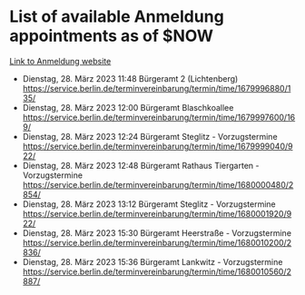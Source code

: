 # List of available Anmeldung appointments as of $NOW
[Link to Anmeldung website](https://service.berlin.de/terminvereinbarung/termin/tag.php?termin=1&anliegen[]=120686&dienstleisterlist=122210,122217,327316,122219,327312,122227,327314,122231,327346,122243,327348,122254,122252,329742,122260,329745,122262,329748,122271,327278,122273,327274,122277,327276,330436,122280,327294,122282,327290,122284,327292,122291,327270,122285,327266,122286,327264,122296,327268,150230,329760,122297,327286,122294,327284,122312,329763,122314,329775,122304,327330,122311,327334,122309,327332,317869,122281,327352,122279,329772,122283,122276,327324,122274,327326,122267,329766,122246,327318,122251,327320,122257,327322,122208,327298,122226,327300&herkunft=http%3A%2F%2Fservice.berlin.de%2Fdienstleistung%2F120686%2F)
- Dienstag, 28. März 2023 11:48 Bürgeramt 2 (Lichtenberg) https://service.berlin.de/terminvereinbarung/termin/time/1679996880/135/
- Dienstag, 28. März 2023 12:00 Bürgeramt Blaschkoallee https://service.berlin.de/terminvereinbarung/termin/time/1679997600/169/
- Dienstag, 28. März 2023 12:24 Bürgeramt Steglitz - Vorzugstermine https://service.berlin.de/terminvereinbarung/termin/time/1679999040/922/
- Dienstag, 28. März 2023 12:48 Bürgeramt Rathaus Tiergarten - Vorzugstermine https://service.berlin.de/terminvereinbarung/termin/time/1680000480/2854/
- Dienstag, 28. März 2023 13:12 Bürgeramt Steglitz - Vorzugstermine https://service.berlin.de/terminvereinbarung/termin/time/1680001920/922/
- Dienstag, 28. März 2023 15:30 Bürgeramt Heerstraße - Vorzugstermine https://service.berlin.de/terminvereinbarung/termin/time/1680010200/2836/
- Dienstag, 28. März 2023 15:36 Bürgeramt Lankwitz - Vorzugstermine https://service.berlin.de/terminvereinbarung/termin/time/1680010560/2887/
